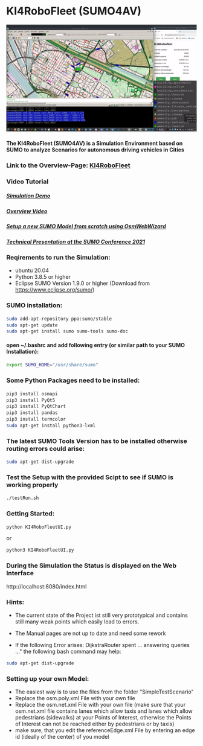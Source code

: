 # KI4RoboFleet (SUMO4AV)

![KI4RoboFleet](KI4RoboFleet.gif)

#### The KI4RoboFleet (SUMO4AV) is a Simulation Environment based on SUMO to analyze Scenarios for autonomous driving vehicles in Cities

### Link to the Overview-Page: [KI4RoboFleet](https://keim-hs-esslingen.github.io/ki4robofleet/)


### Video Tutorial 

##### [Simulation Demo](https://youtu.be/seKoe6jXcSc)

##### [Overview Video](https://youtu.be/X5AYifgP65g)

##### [Setup a new SUMO Model from scratch using OsmWebWizard](https://youtu.be/Dh_0A-wOk84)

##### [Technical Presentation at the SUMO Conference 2021](https://www.youtube.com/watch?v=Tut2k8K9J5s&list=PLy7t4z5SYNaRIdaznUrlC8F-Vt3qla1GJ&index=11)


### Reqirements to run the Simulation:

- ubuntu 20.04
- Python 3.8.5 or higher
- Eclipse SUMO Version 1.9.0 or higher (Download from https://www.eclipse.org/sumo/)


### SUMO installation:
```bash
sudo add-apt-repository ppa:sumo/stable
sudo apt-get update
sudo apt-get install sumo sumo-tools sumo-doc
```

#### open ~/.bashrc and add following entry (or similar path to your SUMO Installation):
```bash
export SUMO_HOME="/usr/share/sumo"

```


### Some Python Packages need to be installed:

```bash
pip3 install osmapi
pip3 install PyQt5
pip3 install PyQtChart
pip3 install pandas
pip3 install termcolor
sudo apt-get install python3-lxml
```

### The latest SUMO Tools Version has to be installed otherwise routing errors could arise:

```bash
sudo apt-get dist-upgrade
```

### Test the Setup with the provided Scipt to see if SUMO is working properly
```bash
./testRun.sh
```

### Getting Started:

```bash
python KI4RoboFleetUI.py
```

or

```bash
python3 KI4RoboFleetUI.py
```

### During the Simulation the Status is displayed on the Web Interface 
http://localhost:8080/index.html

### Hints:
* The current state of the Project ist still very prototypical and contains still many weak points which easily lead to errors.

* The Manual pages are not up to date and need some rework

* If the following Error arises: DijkstraRouter spent ... answering queries ..." the following bash command may help:
```bash
sudo apt-get dist-upgrade
```

### Setting up your own Model:

* The easiest way is to use the files from the folder "SimpleTestScenario" 
* Replace the osm.poly.xml File with your own file
* Replace the osm.net.xml File with your own file (make sure that your osm.net.xml file contains lanes which allow taxis and lanes which allow pedestrians (sidewalks) at your Points of Interest, otherwise the Points of Interest can not be reached either by pedestrians or by taxis)
* make sure, that you edit the referenceEdge.xml File by entering an edge id (ideally of the center) of you model








